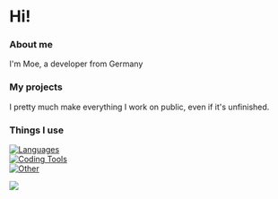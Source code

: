 # Hi!

### About me
I'm Moe, a developer from Germany
### My projects
I pretty much make everything I work on public, even if it's unfinished.
### Things I use
[![Languages](https://skillicons.dev/icons?i=py,java,cs,kotlin,godot)](https://skillicons.dev)<br>
[![Coding Tools](https://skillicons.dev/icons?i=visualstudio,idea,git,github,gitlab)](https://skillicons.dev)<br>
[![Other](https://skillicons.dev/icons?i=linux,bash,docker,cloudflare,md)](https://skillicons.dev)<br>

![](https://github-readme-stats.vercel.app/api/top-langs/?username=MoeDevelops&theme=dark&hide_border=false&include_all_commits=false&count_private=true&layout=compact)
